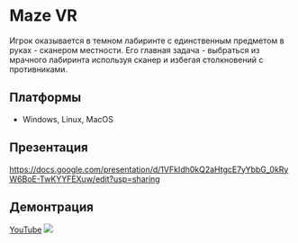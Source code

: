 # Maze VR
Игрок оказывается в темном лабиринте с единственным предметом в руках - сканером местности.
Его главная задача - выбраться из мрачного лабиринта используя сканер и избегая столкновений с противниками.

## Платформы
- Windows, Linux, MacOS

## Презентация
https://docs.google.com/presentation/d/1VFkIdh0kQ2aHtgcE7yYbbG_0kRyW6BoE-TwKYYFEXuw/edit?usp=sharing

## Демонтрация
[YouTube](https://youtu.be/tJ0u4s77d7M)
![](Showcase/showcase.gif)
